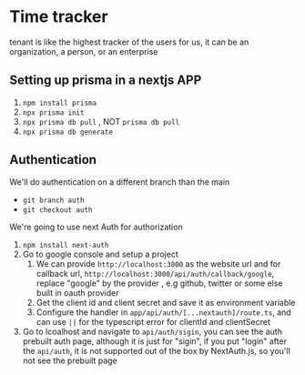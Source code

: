 # Time tracker
tenant is like the highest tracker of the users for us, it can be an organization, a person, or an enterprise
## Setting up prisma in a nextjs APP
1. `npm install prisma`
2. `npx prisma init`
3. `npx prisma db pull` , NOT `prisma db pull`
4. `npx prisma db generate`

## Authentication
We'll do authentication on a different branch than the main

- `git branch auth`
- `git checkout auth`

We're going to use next Auth for authorization
1. `npm install next-auth`
2. Go to google console and setup a project
    1. We can provide `http://localhost:3000` as the website url and for callback url, `http://localhost:3000/api/auth/callback/google`, replace "google" by the provider , e.g github, twitter or some else built in oauth provider
    2. Get the client id and client secret and save it as environment variable
    3. Configure the handler in `app/api/auth/[...nextauth]/route.ts`, and can use `||` for the typescript error for clientId and clientSecret
3. Go to lcoalhost and navigate to `api/auth/sigin`, you can see the auth prebuilt auth page, although it is just for "sigin", if you put "login" after the `api/auth`, it is not supported out of the box by NextAuth.js, so you'll not see the prebuilt page

